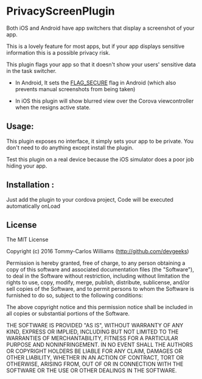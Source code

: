 <!-- ### NOTE: This plugin is NOT being actively maintained. I no longer work on Cordova/PhoneGap plugins and it is essentially abandonware. Please feel free to fork it and update it if you need to.
 -->
 
 
PrivacyScreenPlugin
==================

Both iOS and Android have app switchers that display a screenshot of your app.

This is a lovely feature for most apps, but if your app displays sensitive information this is a possible privacy risk.

This plugin flags your app so that it doesn't show your users' sensitive data in the task switcher.

* In Android, It sets the [FLAG_SECURE](http://developer.android.com/reference/android/view/WindowManager.LayoutParams.html#FLAG_SECURE) flag in Android (which also prevents manual screenshots from being taken) 

* In iOS this plugin will show blurred view over the Corova viewcontroller when the resigns active state.


Usage:
------

This plugin exposes no interface, it simply sets your app to be private. You don't need to do anything except install the plugin.

Test this plugin on a real device because the iOS simulator does a poor job hiding your app.


Installation :
--------------
Just add the plugin to your cordova project, Code will be executed automatically onLoad


## License

The MIT License

Copyright (c) 2016 Tommy-Carlos Williams (http://github.com/devgeeks)

Permission is hereby granted, free of charge, to any person obtaining a copy of this software and associated documentation files (the "Software"), to deal in the Software without restriction, including without limitation the rights to use, copy, modify, merge, publish, distribute, sublicense, and/or sell copies of the Software, and to permit persons to whom the Software is furnished to do so, subject to the following conditions:

The above copyright notice and this permission notice shall be included in all copies or substantial portions of the Software.

THE SOFTWARE IS PROVIDED "AS IS", WITHOUT WARRANTY OF ANY KIND, EXPRESS OR IMPLIED, INCLUDING BUT NOT LIMITED TO THE WARRANTIES OF MERCHANTABILITY, FITNESS FOR A PARTICULAR PURPOSE AND NONINFRINGEMENT. IN NO EVENT SHALL THE AUTHORS OR COPYRIGHT HOLDERS BE LIABLE FOR ANY CLAIM, DAMAGES OR OTHER LIABILITY, WHETHER IN AN ACTION OF CONTRACT, TORT OR OTHERWISE, ARISING FROM, OUT OF OR IN CONNECTION WITH THE SOFTWARE OR THE USE OR OTHER DEALINGS IN THE SOFTWARE.

